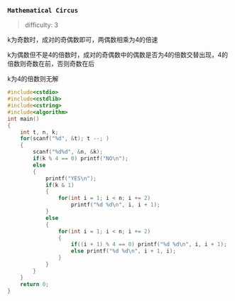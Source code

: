 ### `Mathematical Circus`

> difficulty: 3

k为奇数时，成对的奇偶数即可，两偶数相乘为4的倍速

k为偶数但不是4的倍数时，成对的奇偶数中的偶数是否为4的倍数交替出现，4的倍数则奇数在前，否则奇数在后

k为4的倍数则无解

```cpp
#include<cstdio>
#include<cstdlib>
#include<cstring>
#include<algorithm>
int main()
{
    int t, n, k;
    for(scanf("%d", &t); t --; )
    {
        scanf("%d%d", &n, &k);
        if(k % 4 == 0) printf("NO\n");
        else
        {
            printf("YES\n");
            if(k & 1)
            {
                for(int i = 1; i < n; i += 2)
                    printf("%d %d\n", i, i + 1);
            }
            else
            {
                for(int i = 1; i < n; i += 2)
                {
                    if((i + 1) % 4 == 0) printf("%d %d\n", i, i + 1);
                    else printf("%d %d\n", i + 1, i);
                }                    
            }
        }
    }
    return 0;
}
```

